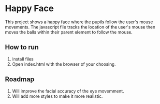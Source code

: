 # Happy Face
This project shows a happy face where the pupils follow the user's mouse movements. The javascript file tracks the location of the user's mouse then moves the balls within their parent element to follow the mouse.

## How to run

1. Install files 
2. Open index.html with the browser of your choosing.

## Roadmap

1. Will improve the facial accuracy of the eye movemment. 
2. Will add more styles to make it more realistic.
